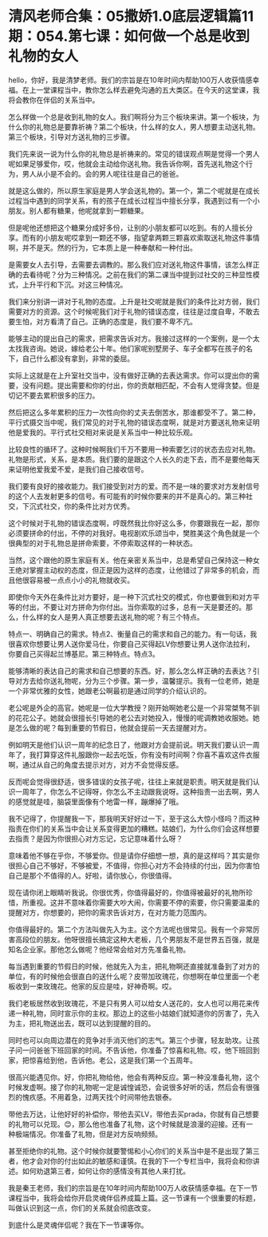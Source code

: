 # 清风老师合集：05撒娇1.0底层逻辑篇11期：054.第七课：如何做一个总是收到礼物的女人

hello，你好，我是清梦老师。我们的宗旨是在10年时间内帮助100万人收获情感幸福。在上一堂课程当中，教你怎么样去避免沟通的五大类区。在今天的这堂课，我将会教你在伴侣的关系当中。

怎么样做一个总是收到礼物的女人。我们啊将分为三个板块来讲。第一个板块，为什么你的礼物总是要靠祈祷？第二个板块，什么样的女人，男人想要主动送礼物。第三个板块，引导对方送礼物的三步骤。

我们先来说一说为什么你的礼物总是祈祷来的。常见的错误观点啊是觉得一个男人呢如果足够爱你，哎，他就会主动给你送礼物。我告诉你啊，首先送礼物这个行为，男人从小是不会的。会的男人呢往往是自己的爸爸。

就是这么做的，所以原生家庭是男人学会送礼物的。第一个，第二个呢就是在成长过程当中遇到的同学关系，有的孩子在成长过程当中擅长分享，我遇到过有一个小朋友。别人都有糖果，他呢就拿到一颗糖果。

但是呢他还想把这个糖果分成好多份，让别的小朋友都可以吃到。有的人擅长分享。而有的小朋友呢哎拿到一颗还不够，指望拿两颗三颗喜欢索取送礼物这件事情啊，并不是天。然的行为，它本质上是一种奉献和一种付出。

是需要女人去引导，去需要去调教的。那么我们应对送礼物这件事情，该怎么样正确的去看待呢？分为三种情况。之前在我们的第二课当中提到过社交的三种显性模式，上升平行和下沉。对这三种情况。

我们来分别讲一讲对于礼物的态度。上升是社交呢就是我们的条件比对方弱，我们需要对方的资源。这个时候呢我们对于礼物的错误态度，往往是过度自卑，不敢去要生怕，对方看清了自己。正确的态度是，我们要不卑不亢。

能够主动的提出自己的需求，把需求告诉对方。我接过这样的一个案例，是一个太太找我咨询。她说，嫁给老公十年。他们家呢别墅房子、车子全都写在孩子的名下，自己什么都没有拿到，非常的委屈。

实际上这就是在上升室社交当中，没有做好正确的去表达需求。你可以提出你的需要，没有问题。提出需要和你的付出，你的贡献相匹配，不会有人觉得贪婪。但是切记不要去累积很多的压力。

然后把这么多年累积的压力一次性向你的丈夫去倒苦水，那谁都受不了。第二种，平行式摄交当中呢，我们常见的对于礼物的错误态度啊，就是对方要送礼物来证明他是爱我的。平行式社交相对来说是关系当中一种比较乐观。

比较良性的循环了。这种时候啊我们千万不要用一种索要乞讨的状态去应对礼物。礼物是形式，关系，是本质。我们要的是跟这个人长久的走下去，而不是要他每天来证明他爱我爱不爱，是我们自己接收信号。

我们要有良好的接收能力。我们接受到对方的爱。而不是一味的要求对方发射信号的这个人去发射更多的信号。有可能有的时候你要来的并不是真心的。第三种社交，下沉式社交，你的条件比对方优秀。

这个时候对于礼物的错误态度啊，哼既然我比你好这么多，你要跟我在一起，那你必须要拼命的付出，不停的对我好。电视剧欢乐颂当中，樊胜美这个角色就是一个很典型的对于礼物总是拼命索要，不停索取这样的一种状态。

当然，这个跟他的原生家庭有关。他在亲密关系当中，总是希望自己保持这一种女王绝对掌握主动权的态度，但正是因为这样的态度，让他错过了非常多的机会，而且他很容易被一点点小小的礼物就收买。

即使你今天外在条件比对方要好，是一种下沉式社交的模式，你也要做到和对方平等的付出，不要让对方拼命为你付出。当你索取的过多，总有一天是要还的。那么，什么样的女人是男人真正想要去送礼物的呢？有三个特点。

特点一、明确自己的需求。特点2、衡量自己的需求和自己的能力。有一句话，我很喜欢你想要让男人送你爱马仕，你要自己买得起LV你想要让男人送你法拉利，你要自己买得起兰博基尼。第三种特点。特点3。

能够清晰的表达自己的需求和自己想要的东西。好，那么怎么样正确的去表达？引导对方去给你送礼物呢，分为三个步骤。第一步，温馨提示。我有一位老师，她是一个非常优雅的女性，她跟老公啊最初是通过同学的介绍认识的。

老公呢是外企的高官。她呢是一位大学教授？刚开始啊她老公是一个非常桀骜不驯的花花公子。她就会很擅长引导她的老公去对她投入，慢慢的呢调教她收服她。她是怎么做的呢？每到重要的节假日，他就会提前一天去提醒对方。

例如明天是他们认识一周年的纪念日了，他跟对方会提前说。明天我们要认识一周年了，我打算穿这件礼服跟你一起去吃饭，你有没有时间啊？你喜不喜欢这件衣服啊，通过从自己的角度去提示对方，对方不会觉得反感。

反而呢会觉得很舒适，很多错误的女孩子呢，往往上来就是职责。明天就是我们认识一周年了，你怎么不记得呀，你怎么不主动跟我说呀。这种指责一出去啊，男人的感觉就是哇，脑袋里面像有个地雷一样，蹦爆掉了哦。

我不记得了，你提醒我一下，那我明天好好过一下，至于这么大惊小怪吗？而这种指责在你们的关系当中会让关系变得更加的糟糕。姑娘们，为什么你们会这样想要去指责？是因为你很担心对方忘记，忘记意味着什么呀？

意味着他不够在乎你，不够爱你。但是请你仔细想一想，真的是这样吗？其实是你很担心自己不够好，不够被爱，不值得，你担心对方不会持续的付出，因为你害怕自己是那个不值得的人。好啦，请你放心，你很值得。

现在请你闭上眼睛听我说。你很优秀，你值得最好的，你值得被最好的礼物所珍惜，所重视。这并不意味着你需要大吵大闹，你需要不停的索要，你只需要温柔的提醒对方，你想要的，把你的需求告诉对方，在对方能力范围内。

你值得最好的。第二个方法叫做先入为主。这个方法呢也很常见。我有一个非常厉害高段位的朋友。他呀很擅长搞定这种大老板，几个男朋友不是世界五百强，就是知名企业家。那他怎么做呢？他经常会给对方先准备礼物。

每当遇到重要的节假日的时候，他就先入为主，把礼物啊还直接就准备到了对方的单位，有的时候他会很直白的送什么呢？皮带加玫瑰花，你想啊在单位里面一个老板收到一束玫瑰花。他家的反应是哇，好神奇啊。哎。

我们老板居然收到玫瑰花，不是只有男人可以给女人送花的，女人也可以用花来传递一种礼物，同时宣示你的主权。那边上的这些小姑娘们就知道你的厉害了，先入为主，把礼物送出去，既可以达到提醒的目的。

同时也可以向周边潜在的竞争对手消灭他们的志气。第三个步骤，轻友助攻。让孩子问一问爸爸下班回家的时间。不告诉他，你准备了惊喜和礼物。哎，他下班回到家，把惊喜给到他，告诉他。老公，这是我们第一个五周年。

很高兴能遇见你。好，你把礼物给他，他会有两种反应。第一种没准备礼物，这个时候发虚啊。接了你的礼物呢一定是诚惶诚恐，会说很多好听的话，然后会有很强烈的愧疚感。不用着急，过两天找个时间带他去银泰。

带他去万达，让他好好的补偿你，带他去买LV，带他去买prada，你就有自己想要的礼物可以兑现。😊，那么他也准备了礼物，这个时候就是浪漫的迎接。还有一种极端情况。你准备了礼物，但是对方反响频频。

甚至拒绝你的礼物。这个时候你就要警惕和小心你们的关系当中是不是出现了第三者，他才会对你的付出如此的敏感和谨慎。在我的下一个专栏当中，我将会和你讲述。如何劝退第三者，如何让你的感情没有其他人来打扰。

我是秦王老师，我们的宗旨是在10年时间内帮助100万人收获情感幸福。在下一节课程当中，我将会给你开启灵魂伴侣养成篇上篇。这一节课有一个很重要的标题，叫做认识到这一点，你们的关系就会彻底改变。

到底什么是灵魂伴侣呢？我在下一节课等你。